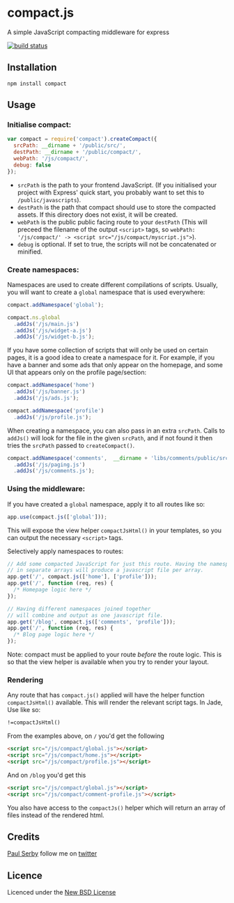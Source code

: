 # compact.js
A simple JavaScript compacting middleware for express

[![build status](https://secure.travis-ci.org/serby/compact.png)](http://travis-ci.org/serby/compact)

## Installation

    npm install compact

## Usage

### Initialise compact:

```js
var compact = require('compact').createCompact({
  srcPath: __dirname + '/public/src/',
  destPath: __dirname + '/public/compact/',
  webPath: '/js/compact/',
  debug: false
});
```

- `srcPath` is the path to your frontend JavaScript. (If you initialised your project with Express' quick start, you probably want to set this to `/public/javascripts`).
- `destPath` is the path that compact should use to store the compacted assets.
  If this directory does not exist, it will be created.
- `webPath` is the public public facing route to your `destPath` (This will preceed the filename of the output `<script>` tags, so `webPath: '/js/compact/' -> <script src="/js/compact/myscript.js">`).
- `debug` is optional. If set to true, the scripts will not be concatenated or minified.

### Create namespaces:

Namespaces are used to create different compilations of scripts. Usually, you will want to create a `global` namespace that is used everywhere:

```js
compact.addNamespace('global');

compact.ns.global
  .addJs('/js/main.js')
  .addJs('/js/widget-a.js')
  .addJs('/js/widget-b.js');
```

If you have some collection of scripts that will only be used on certain pages, it is a good idea to create a namespace for it. For example, if you have a banner and some ads that only appear on the homepage, and some UI that appears only on the profile page/section:

```js
compact.addNamespace('home')
  .addJs('/js/banner.js')
  .addJs('/js/ads.js');

compact.addNamespace('profile')
  .addJs('/js/profile.js');
```

When creating a namespace, you can also pass in an extra `srcPath`. Calls to `addJs()` will look for the file in the given `srcPath`, and if not found it then tries the `srcPath` passed to `createCompact()`.

```js
compact.addNamespace('comments',  __dirname + 'libs/comments/public/src/' )
  .addJs('/js/paging.js')
  .addJs('/js/comments.js');
```

### Using the middleware:

If you have created a `global` namespace, apply it to all routes like so:

```js
app.use(compact.js(['global']));
```

This will expose the view helper `compactJsHtml()` in your templates, so you can output the necessary `<script>` tags.

Selectively apply namespaces to routes:

```js
// Add some compacted JavaScript for just this route. Having the namespaces
// in separate arrays will produce a javascript file per array.
app.get('/', compact.js(['home'], ['profile']));
app.get('/', function (req, res) {
  /* Homepage logic here */
});

// Having different namespaces joined together
// will combine and output as one javascript file.
app.get('/blog', compact.js(['comments', 'profile']));
app.get('/', function (req, res) {
  /* Blog page logic here */
});
```

Note: compact must be applied to your route *before* the route logic. This is so that the view helper is available when you try to render your layout.

### Rendering

Any route that has `compact.js()` applied will have the helper function `compactJsHtml()` available. This will render the relevant script tags. In Jade, Use like so:

```html
!=compactJsHtml()
```

From the examples above, on `/` you'd get the following

```html
<script src="/js/compact/global.js"></script>
<script src="/js/compact/home.js"></script>
<script src="/js/compact/profile.js"></script>
```

And on `/blog` you'd get this

```html
<script src="/js/compact/global.js"></script>
<script src="/js/compact/comment-profile.js"></script>
```

You also have access to the `compactJs()` helper which will return an array
of files instead of the rendered html.

## Credits
[Paul Serby](https://github.com/serby/) follow me on [twitter](http://twitter.com/PabloSerbo)

## Licence
Licenced under the [New BSD License](http://opensource.org/licenses/bsd-license.php)
